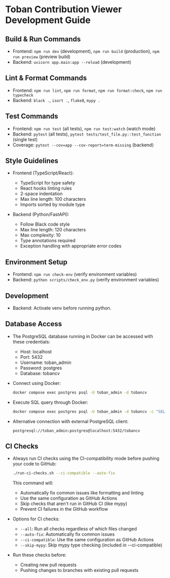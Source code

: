 # Toban Contribution Viewer Development Guide

## Build & Run Commands
- Frontend: `npm run dev` (development), `npm run build` (production), `npm run preview` (preview build)
- Backend: `uvicorn app.main:app --reload` (development)

## Lint & Format Commands
- Frontend: `npm run lint`, `npm run format`, `npm run format:check`, `npm run typecheck`
- Backend: `black .`, `isort .`, `flake8`, `mypy .`

## Test Commands
- Frontend: `npm run test` (all tests), `npm run test:watch` (watch mode)
- Backend: `pytest` (all tests), `pytest tests/test_file.py::test_function` (single test)
- Coverage: `pytest --cov=app --cov-report=term-missing` (backend)

## Style Guidelines
- Frontend (TypeScript/React):
  - TypeScript for type safety
  - React hooks linting rules
  - 2-space indentation
  - Max line length: 100 characters
  - Imports sorted by module type
  
- Backend (Python/FastAPI):
  - Follow Black code style
  - Max line length: 120 characters
  - Max complexity: 10
  - Type annotations required
  - Exception handling with appropriate error codes

## Environment Setup
- Frontend: `npm run check-env` (verify environment variables)
- Backend: `python scripts/check_env.py` (verify environment variables)

## Development
- Backend: Activate venv before running python.

## Database Access
- The PostgreSQL database running in Docker can be accessed with these credentials:
  - Host: localhost
  - Port: 5432
  - Username: toban_admin
  - Password: postgres
  - Database: tobancv
  
- Connect using Docker:
  ```bash
  docker compose exec postgres psql -U toban_admin -d tobancv
  ```
  
- Execute SQL query through Docker:
  ```bash
  docker compose exec postgres psql -U toban_admin -d tobancv -c "SELECT * FROM slackuser LIMIT 5;"
  ```
  
- Alternative connection with external PostgreSQL client:
  ```
  postgresql://toban_admin:postgres@localhost:5432/tobancv
  ```

## CI Checks
- Always run CI checks using the CI-compatibility mode before pushing your code to GitHub:
  ```bash
  ./run-ci-checks.sh --ci-compatible --auto-fix
  ```
  This command will:
  - Automatically fix common issues like formatting and linting
  - Use the same configuration as GitHub Actions
  - Skip checks that aren't run in GitHub CI (like mypy)
  - Prevent CI failures in the GitHub workflow

- Options for CI checks:
  - `--all`: Run all checks regardless of which files changed
  - `--auto-fix`: Automatically fix common issues
  - `--ci-compatible`: Use the same configuration as GitHub Actions
  - `--skip-mypy`: Skip mypy type checking (included in --ci-compatible)

- Run these checks before:
  - Creating new pull requests
  - Pushing changes to branches with existing pull requests
